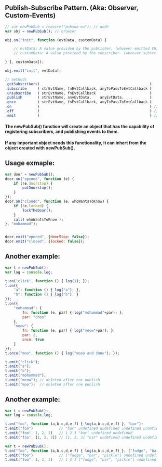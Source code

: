 ## Publish-Subscribe Pattern. (Aka: Observer, Custom-Events)
```javascript
// var newPubSub = require("pubsub-ma"); // node
var obj = newPubSub(); // browser

obj.on("init", function (evtData, customData) {

    // evtData: A value provided by the publisher. (whoever emitted this event)
    // customData: A value provided by the subscriber. (whoever subscribed to this event)

} [, customData]);

obj.emit("init", evtData);

// methods
.getSubscribers(                                                   )
.subscribe     ( strEvtName, fnEvtCallback, anyToPassToEvtCallback )
.unsubscribe   ( strEvtName, fnEvtCallback                         )
.publish       ( strEvtName, anyEvtData,    anyEvtData, ...        )
.once          ( strEvtName, fnEvtCallback, anyToPassToEvtCallback )
.on            (                                                   ) // subscribe alias
.off           (                                                   ) // unsubscribe alias
.emit          (                                                   ) // publish alias

```
#### The newPubSub() function will create an object that has the capability of registering subscribers, and publishing events to them.

#### If any important object needs this functionality, it can inhert from the object created with newPubSub().

Usage exmaple:
----------------------
```javascript
var door = newPubSub();
door.on("opened", function (e) {
    if (!e.doorstop) {
        putDoorstop();
    }
});
door.on("closed", function (e, whoWantsToKnow) {
    if (!e.locked) {
        lockTheDoor();
    }
    call( whoWantsToKnow );
}, "mohammad");


door.emit("opened", {doorStop: false});
door.emit("closed", {locked: false});
```

Another example:
----------------------
```javascript
var t = newPubSub();
var log = console.log;

t.on("click", function () { log(1); });
t.on({
    "a": function () { log("a"); },
    "b": function () { log("b"); }
});
t.on({
    "mohammad": {
        fn: function (e, par) { log("mohammad"+par); },
        par: "choo"
    },
    "meow": {
        fn: function (e, par) { log("meow"+par); },
        par: 2,
        once: true
    }
});
t.once("moo", function () { log("mooo and done"); });

t.emit("click");
t.emit("a");
t.emit("b");
t.emit("mohammad");
t.emit("meow"); // deleted after one publish
t.emit("moo");  // deleted after one publish
```


Another example:
----------------------
```javascript
var t = newPubSub();
var log = console.log;

t.on("foo", function (a,b,c,d,e,f) { log(a,b,c,d,e,f) }, "bar");
t.emit("foo")            // "bar" undefined undefined undefined undefined undefined
t.emit("foo", 1, 2, 3)   // 1 2 3 "bar" undefined undefined
t.emit("foo", [1, 2, 3]) // [1, 2, 3] "bar" undefined undefined undefined undefined

var t = newPubSub();
t.on("foo", function (a,b,c,d,e,f) { log(a,b,c,d,e,f) }, ["fudge", "bar", "pickle"])
t.emit("foo")            // ["fudge", "bar", "pickle"] undefined undefined undefined undefined undefined
t.emit("foo", 1, 2, 3)   // 1 2 3 ["fudge", "bar", "pickle"] undefined undefined
```
